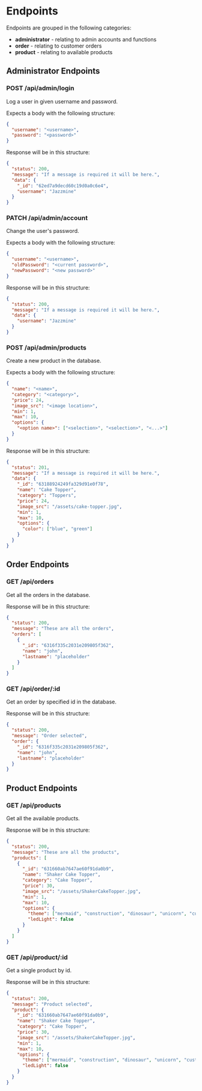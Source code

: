 # Endpoints

Endpoints are grouped in the following categories:

- **administrator** - relating to admin accounts and functions
- **order** - relating to customer orders
- **product** - relating to available products

## Administrator Endpoints

### POST /api/admin/login

Log a user in given username and password.

Expects a body with the following structure:

```json
{
  "username": "<username>",
  "password": "<password>"
}
```

Response will be in this structure:

```json
{
  "status": 200,
  "message": "If a message is required it will be here.",
  "data": {
    "_id": "62ed7a9decd60c19d0a0c6e4",
    "username": "Jazzmine"
  }
}
```

### PATCH /api/admin/account

Change the user's password.

Expects a body with the following structure:

```json
{
  "username": "<username>",
  "oldPassword": "<current password>",
  "newPassword": "<new password>"
}
```

Response will be in this structure:

```json
{
  "status": 200,
  "message": "If a message is required it will be here.",
  "data": {
    "username": "Jazzmine"
  }
}
```

### POST /api/admin/products

Create a new product in the database.

Expects a body with the following structure:

```json
{
  "name": "<name>",
  "category": "<category>",
  "price": 24,
  "image_src": "<image location>",
  "min": 1,
  "max": 10,
  "options": {
    "<option name>": ["<selection>", "<selection>", "<...>"]
  }
}
```

Response will be in this structure:

```json
{
  "status": 201,
  "message": "If a message is required it will be here.",
  "data": {
    "_id": "63188924249fa329d91e0f78",
    "name": "Cake Topper",
    "category": "Toppers",
    "price": 24,
    "image_src": "/assets/cake-topper.jpg",
    "min": 1,
    "max": 10,
    "options": {
      "color": ["blue", "green"]
    }
  }
}
```

## Order Endpoints

### GET /api/orders

Get all the orders in the database.

Response will be in this structure:

```json
{
  "status": 200,
  "message": "These are all the orders",
  "orders": [
    {
      "_id": "6316f335c2031e209805f362",
      "name": "john",
      "lastname": "placeholder"
    }
  ]
}
```

### GET /api/order/:id

Get an order by specified id in the database.

Response will be in this structure:

```json
{
  "status": 200,
  "message": "Order selected",
  "order": {
    "_id": "6316f335c2031e209805f362",
    "name": "john",
    "lastname": "placeholder"
  }
}
```

## Product Endpoints

### GET /api/products

Get all the available products.

Response will be in this structure:

```json
{
  "status": 200,
  "message": "These are all the products",
  "products": [
    {
      "_id": "631660ab7647ae60f91da0b9",
      "name": "Shaker Cake Topper",
      "category": "Cake Topper",
      "price": 30,
      "image_src": "/assets/ShakerCakeTopper.jpg",
      "min": 1,
      "max": 10,
      "options": {
        "theme": ["mermaid", "construction", "dinosaur", "unicorn", "custom"],
        "ledLight": false
      }
    }
  ]
}
```

### GET /api/product/:id

Get a single product by id.

Response will be in this structure:

```json
{
  "status": 200,
  "message": "Product selected",
  "product": {
    "_id": "631660ab7647ae60f91da0b9",
    "name": "Shaker Cake Topper",
    "category": "Cake Topper",
    "price": 30,
    "image_src": "/assets/ShakerCakeTopper.jpg",
    "min": 1,
    "max": 10,
    "options": {
      "theme": ["mermaid", "construction", "dinosaur", "unicorn", "custom"],
      "ledLight": false
    }
  }
}
```
